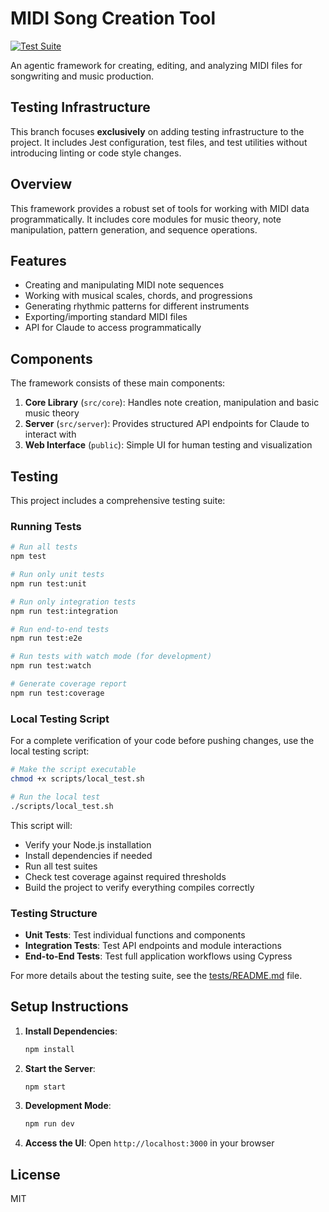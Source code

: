 # MIDI Song Creation Tool

[![Test Suite](https://github.com/asabaal/midi_song_creation_tool/actions/workflows/test.yml/badge.svg)](https://github.com/asabaal/midi_song_creation_tool/actions/workflows/test.yml)

An agentic framework for creating, editing, and analyzing MIDI files for songwriting and music production.

## Testing Infrastructure

This branch focuses **exclusively** on adding testing infrastructure to the project. It includes Jest configuration, test files, and test utilities without introducing linting or code style changes.

## Overview

This framework provides a robust set of tools for working with MIDI data programmatically. It includes core modules for music theory, note manipulation, pattern generation, and sequence operations.

## Features

- Creating and manipulating MIDI note sequences
- Working with musical scales, chords, and progressions
- Generating rhythmic patterns for different instruments
- Exporting/importing standard MIDI files
- API for Claude to access programmatically

## Components

The framework consists of these main components:

1. **Core Library** (`src/core`): Handles note creation, manipulation and basic music theory
2. **Server** (`src/server`): Provides structured API endpoints for Claude to interact with
3. **Web Interface** (`public`): Simple UI for human testing and visualization

## Testing

This project includes a comprehensive testing suite:

### Running Tests

```bash
# Run all tests
npm test

# Run only unit tests
npm run test:unit

# Run only integration tests
npm run test:integration

# Run end-to-end tests
npm run test:e2e

# Run tests with watch mode (for development)
npm run test:watch

# Generate coverage report
npm run test:coverage
```

### Local Testing Script

For a complete verification of your code before pushing changes, use the local testing script:

```bash
# Make the script executable
chmod +x scripts/local_test.sh

# Run the local test
./scripts/local_test.sh
```

This script will:
- Verify your Node.js installation
- Install dependencies if needed
- Run all test suites
- Check test coverage against required thresholds
- Build the project to verify everything compiles correctly

### Testing Structure

- **Unit Tests**: Test individual functions and components
- **Integration Tests**: Test API endpoints and module interactions
- **End-to-End Tests**: Test full application workflows using Cypress

For more details about the testing suite, see the [tests/README.md](tests/README.md) file.

## Setup Instructions

1. **Install Dependencies**:
   ```bash
   npm install
   ```

2. **Start the Server**:
   ```bash
   npm start
   ```

3. **Development Mode**:
   ```bash
   npm run dev
   ```

4. **Access the UI**: Open `http://localhost:3000` in your browser

## License

MIT
